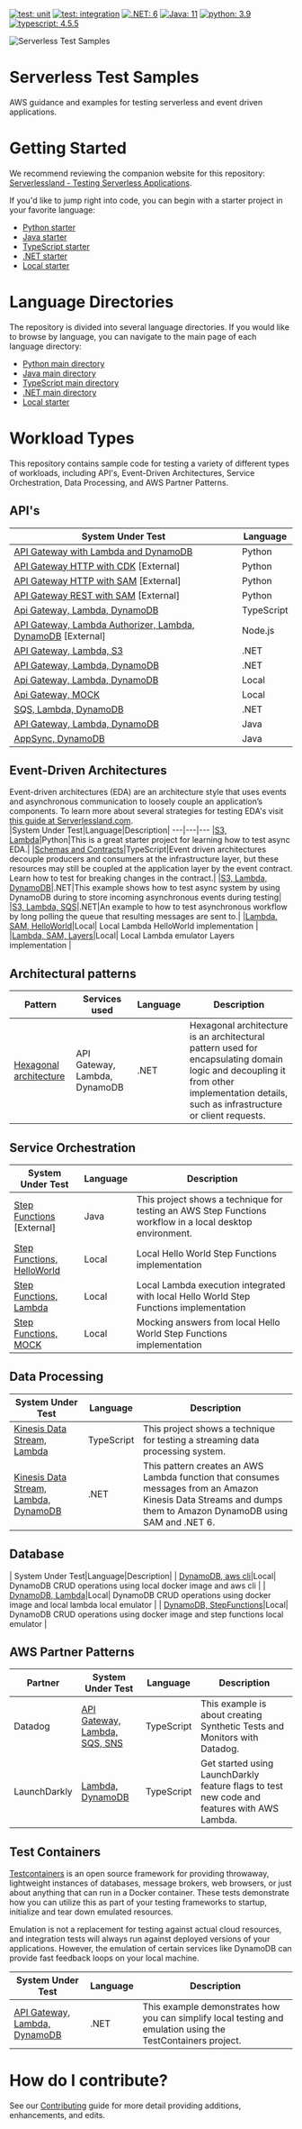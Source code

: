 
[![test: unit](https://img.shields.io/badge/Test-Unit-blue)](https://img.shields.io/badge/Test-Unit-blue)
[![test: integration](https://img.shields.io/badge/Test-Integration-yellow)](https://img.shields.io/badge/Test-Integration-yellow)
[![.NET: 6](https://badgen.net/badge/Built%20With/.NET/blue9)](https://badgen.net/badge/Built%20With/.NET/blue9)
[![Java: 11](https://badgen.net/badge/Built%20With/Java/blue9)](https://badgen.net/badge/Built%20With/Java/blue9)
[![python: 3.9](https://badgen.net/badge/Built%20With/Python/blue9)](https://badgen.net/badge/Built%20With/Python/blue9)
[![typescript: 4.5.5](https://badgen.net/badge/Built%20With/TypeScript/blue9)](https://badgen.net/badge/Built%20With/TypeScript/blue9)


![Serverless Test Samples](./_img/main_header.png)
# Serverless Test Samples

AWS guidance and examples for testing serverless and event driven applications.


# Getting Started
We recommend reviewing the companion website for this repository: [Serverlessland - Testing Serverless Applications](https://serverlessland.com/testing). 

If you'd like to jump right into code, you can begin with a starter project in your favorite language:

- [Python starter](./python-test-samples/apigw-lambda)
- [Java starter](./java-test-samples/apigw-lambda-list-s3-buckets)
- [TypeScript starter](./typescript-test-samples/typescript-test-intro)
- [.NET starter](./dotnet-test-samples/apigw-lambda-list-s3-buckets)
- [Local starter](./local-test-samples/apigateway-crud-lambda-dynamodb)

# Language Directories
The repository is divided into several language directories. If you would like to browse by language, you can navigate to the main page of each language directory:

- [Python main directory](./python-test-samples/)
- [Java main directory](./java-test-samples/)
- [TypeScript main directory](./typescript-test-samples/)
- [.NET main directory](./dotnet-test-samples/)
- [Local starter](./local-test-samples/)


# Workload Types
This repository contains sample code for testing a variety of different types of workloads, including API's, Event-Driven Architectures, Service Orchestration, Data Processing, and AWS Partner Patterns.

## API's
| System Under Test|Language|
|---|---|
| [API Gateway with Lambda and DynamoDB](./python-test-samples/apigw-lambda-dynamodb)|Python|API Gateway, AWS Lambda and Amazon DynamoDB|
| [API Gateway HTTP with CDK](https://github.com/aws-samples/serverless-samples/tree/main/serverless-rest-api/python-http-cdk) [External]| Python |
| [API Gateway HTTP with SAM](https://github.com/aws-samples/serverless-samples/tree/main/serverless-rest-api/python-http-sam) [External]| Python |
| [API Gateway REST with SAM](https://github.com/aws-samples/serverless-samples/tree/main/serverless-rest-api/python-rest-sam) [External]| Python |
| [Api Gateway, Lambda, DynamoDB](./typescript-test-samples/apigw-lambda-dynamodb)|TypeScript|
| [API Gateway, Lambda Authorizer, Lambda, DynamoDB](https://github.com/aws-samples/serverless-samples/tree/main/serverless-rest-api/javascript-http-sam) [External] | Node.js |
| [API Gateway, Lambda, S3](./dotnet-test-samples/apigw-lambda-list-s3-buckets)|.NET|
| [API Gateway, Lambda, DynamoDB](./dotnet-test-samples/apigw-lambda-ddb)|.NET|
| [Api Gateway, Lambda, DynamoDB](./local-test-samples/apigateway-crud-lambda-dynamodb)|Local|
| [Api Gateway, MOCK](./local-test-samples/apigateway-mock)|Local|
| [SQS, Lambda, DynamoDB](./dotnet-test-samples/sqs-lambda)|.NET|
| [API Gateway, Lambda, DynamoDB](./java-test-samples/apigw-lambda-ddb)|Java|
| [AppSync, DynamoDB](./java-test-samples/java-appsync-sam)|Java|

## Event-Driven Architectures
Event-driven architectures (EDA) are an architecture style that uses events and asynchronous communication to loosely couple an application’s components. To learn more about several strategies for testing EDA's visit [this guide at Serverlessland.com](https://serverlessland.com/event-driven-architecture/testing-introduction).  
|System Under Test|Language|Description|
---|---|---
|[S3, Lambda](./python-test-samples/async-lambda-dynamodb)|Python|This is a great starter project for learning how to test async EDA.|
|[Schemas and Contracts](./typescript-test-samples/schema-and-contract-testing)|TypeScript|Event driven architectures decouple producers and consumers at the infrastructure layer, but these resources may still be coupled at the application layer by the event contract. Learn how to test for breaking changes in the contract.|
|[S3, Lambda, DynamoDB](./dotnet-test-samples/async-lambda-dynamodb)|.NET|This example shows how to test async system by using DynamoDB during to store incoming asynchronous events during testing|
|[S3, Lambda, SQS](./dotnet-test-samples/async-lambda-sqs)|.NET|An example to how to test asynchronous workflow by long polling the queue that resulting messages are sent to.|
|[Lambda, SAM, HelloWorld](./local-test-samples/lambda-sam-helloworld)|Local| Local Lambda HelloWorld implementation |
|[Lambda, SAM, Layers](./local-test-samples/lambda-sam-layers)|Local| Local Lambda emulator  Layers implementation |

## Architectural patterns
|Pattern|Services used|Language|Description|
|---|---|---|---|
| [Hexagonal architecture](./dotnet-test-samples/hexagonal-architecture/) |API Gateway, Lambda, DynamoDB|.NET|Hexagonal architecture is an architectural pattern used for encapsulating domain logic and decoupling it from other implementation details, such as infrastructure or client requests.|

## Service Orchestration
|System Under Test|Language|Description|
|---|---|---|
| [Step Functions](./java-test-samples/step-functions-local) [External] |Java|This project shows a technique for testing an AWS Step Functions workflow in a local desktop environment.|
| [Step Functions, HelloWorld](./local-test-samples/stepfunctions-helloworld) |Local| Local Hello World Step Functions implementation |
| [Step Functions, Lambda](./local-test-samples/stepfunctions-lambda) |Local| Local Lambda execution integrated with local Hello World Step Functions implementation |
| [Step Functions, MOCK](./local-test-samples/stepfunctions-mock) |Local| Mocking answers from local Hello World Step Functions implementation |

## Data Processing
| System Under Test|Language|Description|
|---|---|---|
|[Kinesis Data Stream, Lambda](./typescript-test-samples/kinesis-lambda-dynamodb)|TypeScript|This project shows a technique for testing a streaming data processing system.|
|[Kinesis Data Stream, Lambda, DynamoDB](./dotnet-test-samples/kinesis-lambda-dynamodb)|.NET|This pattern creates an AWS Lambda function that consumes messages from an Amazon Kinesis Data Streams and dumps them to Amazon DynamoDB using SAM and .NET 6.|

## Database
| System Under Test|Language|Description|
| [DynamoDB, aws cli](./local-test-samples/dynamodb-crud-cli)|Local| DynamoDB CRUD operations using local docker image and aws cli |
| [DynamoDB, Lambda](./local-test-samples/dynamodb-crud-lambda)|Local| DynamoDB CRUD operations using docker image and local lambda local emulator |
| [DynamoDB, StepFunctions](./local-test-samples/dynamodb-crud-stepfunctions)|Local| DynamoDB CRUD operations using docker image and step functions local emulator |

## AWS Partner Patterns
| Partner |System Under Test|Language|Description|
|---|---|---|---|
| Datadog |[API Gateway, Lambda, SQS, SNS](./typescript-test-samples/apigw-lambda-sqs-sns-datadog)|TypeScript|This example is about creating Synthetic Tests and Monitors with Datadog.|
| LaunchDarkly |[Lambda, DynamoDB](./typescript-test-samples/launchdarkly-lambda-dynamodb) |TypeScript|Get started using LaunchDarkly feature flags to test new code and features with AWS Lambda.|

## Test Containers
[Testcontainers](https://testcontainers.com/) is an open source framework for providing throwaway, lightweight instances of databases, message brokers, web browsers, or just about anything that can run in a Docker container. These tests demonstrate how you can utilize this as part of your testing frameworks to startup, initialize and tear down emulated resources.

Emulation is not a replacement for testing against actual cloud resources, and integration tests will always run against deployed versions of your applications. However, the emulation of certain services like DynamoDB can provide fast feedback loops on your local machine.

|System Under Test|Language|Description|
|---|---|---|
|[API Gateway, Lambda, DynamoDB](./dotnet-test-samples/test-containers)|.NET|This example demonstrates how you can simplify local testing and emulation using the TestContainers project.|

# How do I contribute?

See our [Contributing](./CONTRIBUTING.md) guide for more detail providing additions, enhancements, and edits.
